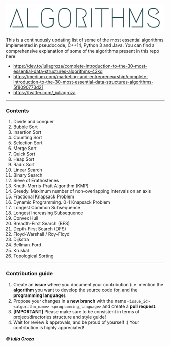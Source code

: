 <img src="logo.png"/>

This is a continuously updating list of some of the most essential algorithms implemented in pseudocode, C++14, Python 3 and Java. You can find a comprehensive explanation of some of the algorithms present in this repo here: <br>
* https://dev.to/iuliagroza/complete-introduction-to-the-30-most-essential-data-structures-algorithms-43kd
* https://medium.com/marketing-and-entrepreneurship/complete-introduction-to-the-30-most-essential-data-structures-algorithms-5f8090773d21
* https://twitter.com/_iuliagroza

-----

### Contents
1. Divide and conquer
2. Bubble Sort
3. Insertion Sort
4. Counting Sort
5. Selection Sort
6. Merge Sort
7. Quick Sort
8. Heap Sort
9. Radix Sort
10. Linear Search
11. Binary Search
12. Sieve of Erathostenes
13. Knuth-Morris-Pratt Algorithm (KMP)
14. Greedy. Maximum number of non-overlapping intervals on an axis
15. Fractional Knapsack Problem
16. Dynamic Programming. 0-1 Knapsack Problem
17. Longest Common Subsequence
18. Longest Increasing Subsequence
19. Convex Hull
20. Breadth-First Search (BFS)
21. Depth-First Search (DFS)
22. Floyd-Warshall / Roy-Floyd
23. Dijkstra 
24. Bellman-Ford 
25. Kruskal 
26. Topological Sorting

-----

### Contribution guide
1. Create an **issue** where you document your contribution (i.e. mention the **algorithm** you want to develop the source code for, and the **programming language**).
2. Propose your changes in a **new branch** with the name `<issue_id> <algorithm_name> <programming_language>` and create a **pull request**.
3. **[IMPORTANT]** Please make sure to be consistent in terms of project/directories structure and style guide!
4. Wait for review & approvals, and be proud of yourself :) Your contribution is highly appreciated!

##### © Iulia Groza
